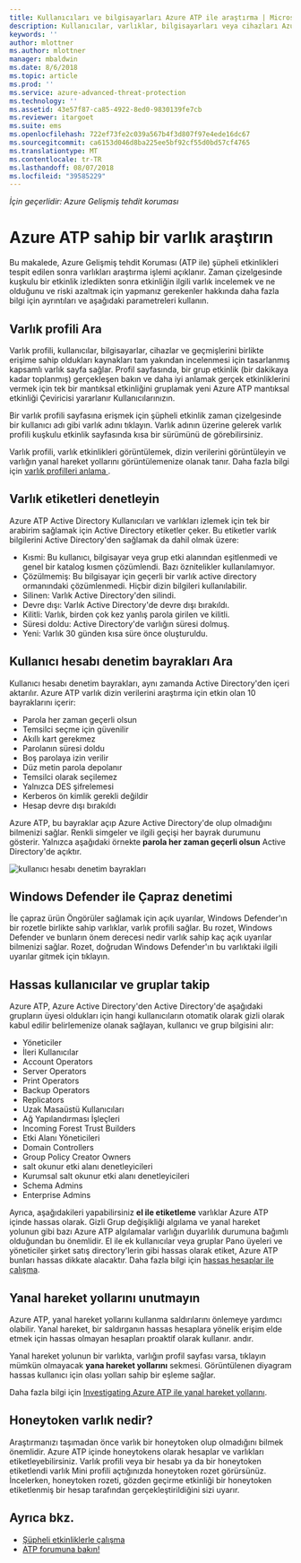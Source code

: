```yaml
---
title: Kullanıcıları ve bilgisayarları Azure ATP ile araştırma | Microsoft Docs
description: Kullanıcılar, varlıklar, bilgisayarları veya cihazları Azure Gelişmiş tehdit Koruması (ATP) kullanarak tarafından gerçekleştirilen şüpheli etkinlikleri araştırma açıklar
keywords: ''
author: mlottner
ms.author: mlottner
manager: mbaldwin
ms.date: 8/6/2018
ms.topic: article
ms.prod: ''
ms.service: azure-advanced-threat-protection
ms.technology: ''
ms.assetid: 43e57f87-ca85-4922-8ed0-9830139fe7cb
ms.reviewer: itargoet
ms.suite: ems
ms.openlocfilehash: 722ef73fe2c039a567b4f3d807f97e4ede16dc67
ms.sourcegitcommit: ca6153d046d8ba225ee5bf92cf55d0bd57cf4765
ms.translationtype: MT
ms.contentlocale: tr-TR
ms.lasthandoff: 08/07/2018
ms.locfileid: "39585229"
---
```

*İçin geçerlidir: Azure Gelişmiş tehdit koruması*



# <a name="investigate-an-entity-with-azure-atp"></a>Azure ATP sahip bir varlık araştırın

Bu makalede, Azure Gelişmiş tehdit Koruması (ATP ile) şüpheli etkinlikleri tespit edilen sonra varlıkları araştırma işlemi açıklanır. Zaman çizelgesinde kuşkulu bir etkinlik izledikten sonra etkinliğin ilgili varlık incelemek ve ne olduğunu ve riski azaltmak için yapmanız gerekenler hakkında daha fazla bilgi için ayrıntıları ve aşağıdaki parametreleri kullanın.

## <a name="look-at-the-entity-profile"></a>Varlık profili Ara

Varlık profili, kullanıcılar, bilgisayarlar, cihazlar ve geçmişlerini birlikte erişime sahip oldukları kaynakları tam yakından incelenmesi için tasarlanmış kapsamlı varlık sayfa sağlar. Profil sayfasında, bir grup etkinlik (bir dakikaya kadar toplanmış) gerçekleşen bakın ve daha iyi anlamak gerçek etkinliklerini vermek için tek bir mantıksal etkinliğini gruplamak yeni Azure ATP mantıksal etkinliği Çeviricisi yararlanır Kullanıcılarınızın.

Bir varlık profili sayfasına erişmek için şüpheli etkinlik zaman çizelgesinde bir kullanıcı adı gibi varlık adını tıklayın. Varlık adının üzerine gelerek varlık profili kuşkulu etkinlik sayfasında kısa bir sürümünü de görebilirsiniz.

Varlık profili, varlık etkinlikleri görüntülemek, dizin verilerini görüntüleyin ve varlığın yanal hareket yollarını görüntülemenize olanak tanır. Daha fazla bilgi için [varlık profilleri anlama ](entity-profiles.md).

## <a name="check-entity-tags"></a>Varlık etiketleri denetleyin

Azure ATP Active Directory Kullanıcıları ve varlıkları izlemek için tek bir arabirim sağlamak için Active Directory etiketler çeker. Bu etiketler varlık bilgilerini Active Directory'den sağlamak da dahil olmak üzere:
- Kısmi: Bu kullanıcı, bilgisayar veya grup etki alanından eşitlenmedi ve genel bir katalog kısmen çözümlendi. Bazı öznitelikler kullanılamıyor.
- Çözülmemiş: Bu bilgisayar için geçerli bir varlık active directory ormanındaki çözümlenmedi. Hiçbir dizin bilgileri kullanılabilir.
- Silinen: Varlık Active Directory'den silindi.
- Devre dışı: Varlık Active Directory'de devre dışı bırakıldı.
- Kilitli: Varlık, birden çok kez yanlış parola girilen ve kilitli.
- Süresi doldu: Active Directory'de varlığın süresi dolmuş.
- Yeni: Varlık 30 günden kısa süre önce oluşturuldu.

## <a name="look-at-the-user-account-control-flags"></a>Kullanıcı hesabı denetim bayrakları Ara

Kullanıcı hesabı denetim bayrakları, aynı zamanda Active Directory'den içeri aktarılır. Azure ATP varlık dizin verilerini araştırma için etkin olan 10 bayraklarını içerir: 
- Parola her zaman geçerli olsun
- Temsilci seçme için güvenilir
- Akıllı kart gerekmez
- Parolanın süresi doldu
- Boş parolaya izin verilir
- Düz metin parola depolanır
- Temsilci olarak seçilemez
- Yalnızca DES şifrelemesi
- Kerberos ön kimlik gerekli değildir
- Hesap devre dışı bırakıldı 

Azure ATP, bu bayraklar açıp Azure Active Directory'de olup olmadığını bilmenizi sağlar. Renkli simgeler ve ilgili geçişi her bayrak durumunu gösterir. Yalnızca aşağıdaki örnekte **parola her zaman geçerli olsun** Active Directory'de açıktır.

 ![kullanıcı hesabı denetim bayrakları](./media/user-access-flags.png)

## <a name="cross-check-with-windows-defender"></a>Windows Defender ile Çapraz denetimi

İle çapraz ürün Öngörüler sağlamak için açık uyarılar, Windows Defender'ın bir rozetle birlikte sahip varlıklar, varlık profili sağlar. Bu rozet, Windows Defender ve bunların önem derecesi nedir varlık sahip kaç açık uyarılar bilmenizi sağlar. Rozet, doğrudan Windows Defender'ın bu varlıktaki ilgili uyarılar gitmek için tıklayın.


## <a name="keep-an-eye-on-sensitive-users-and-groups"></a>Hassas kullanıcılar ve gruplar takip

Azure ATP, Azure Active Directory'den Active Directory'de aşağıdaki grupların üyesi oldukları için hangi kullanıcıların otomatik olarak gizli olarak kabul edilir belirlemenize olanak sağlayan, kullanıcı ve grup bilgisini alır:

-   Yöneticiler
-   İleri Kullanıcılar
-   Account Operators
-   Server Operators
-   Print Operators
-   Backup Operators
-   Replicators
-   Uzak Masaüstü Kullanıcıları 
-   Ağ Yapılandırması İşleçleri 
-   Incoming Forest Trust Builders
-   Etki Alanı Yöneticileri
-   Domain Controllers
-   Group Policy Creator Owners 
-   salt okunur etki alanı denetleyicileri 
-   Kurumsal salt okunur etki alanı denetleyicileri 
-   Schema Admins 
-   Enterprise Admins

Ayrıca, aşağıdakileri yapabilirsiniz **el ile etiketleme** varlıklar Azure ATP içinde hassas olarak. Gizli Grup değişikliği algılama ve yanal hareket yolunun gibi bazı Azure ATP algılamalar varlığın duyarlılık durumuna bağımlı olduğundan bu önemlidir. El ile ek kullanıcılar veya gruplar Pano üyeleri ve yöneticiler şirket satış directory'lerin gibi hassas olarak etiket, Azure ATP bunları hassas dikkate alacaktır. Daha fazla bilgi için [hassas hesaplar ile çalışma](sensitive-accounts.md).

## <a name="be-aware-of-lateral-movement-paths"></a>Yanal hareket yollarını unutmayın

Azure ATP, yanal hareket yollarını kullanma saldırılarını önlemeye yardımcı olabilir. Yanal hareket, bir saldırganın hassas hesaplara yönelik erişim elde etmek için hassas olmayan hesapları proaktif olarak kullanır. andır.

Yanal hareket yolunun bir varlıkta, varlığın profil sayfası varsa, tıklayın mümkün olmayacak **yana hareket yollarını** sekmesi. Görüntülenen diyagram hassas kullanıcı için olası yolları sahip bir eşleme sağlar. 

Daha fazla bilgi için [Investigating Azure ATP ile yanal hareket yollarını](use-case-lateral-movement-path.md).


## <a name="is-it-a-honeytoken-entity"></a>Honeytoken varlık nedir?

Araştırmanızı taşımadan önce varlık bir honeytoken olup olmadığını bilmek önemlidir. Azure ATP içinde honeytokens olarak hesaplar ve varlıkları etiketleyebilirsiniz. Varlık profili veya bir hesabı ya da bir honeytoken etiketlendi varlık Mini profili açtığınızda honeytoken rozet görürsünüz. İncelerken, honeytoken rozeti, gözden geçirme etkinliği bir honeytoken etiketlenmiş bir hesap tarafından gerçekleştirildiğini sizi uyarır.


    
## <a name="see-also"></a>Ayrıca bkz.

- [Şüpheli etkinliklerle çalışma](working-with-suspicious-activities.md)
- [ATP forumuna bakın!](https://aka.ms/azureatpcommunity)